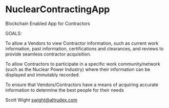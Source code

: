 # NuclearContractingApp
Blockchain Enabled App for Contractors

GOALS: 

To allow a Vendors to view Contractor information, such as current work information, past information, certifications and clearances, and reviews to provide seamless contractor acquisition.

To allow Contractors to participate in a specific work community/network (such as the Nuclear Power Industry) where their information can be displayed and immutably recorded.

To ensure that Vendors/Contractors have a means of acquiring accurate information to determine the best people for their needs


Scott Wight
swight@altrudex.com
